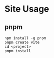 # Site Usage

## pnpm

```shell
npm install -g pnpm
pnpm create vite
cd <project>
pnpm install
```

## 
